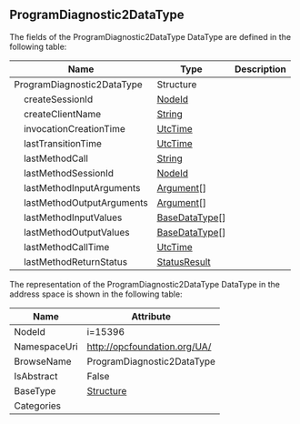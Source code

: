 <!-- datatype -->
## ProgramDiagnostic2DataType
  
<!-- end of description -->
The fields of the ProgramDiagnostic2DataType DataType are defined in the following table:  

|Name|Type|Description|
|---|---|---|
|ProgramDiagnostic2DataType|Structure||
|&nbsp;&nbsp;&nbsp;&nbsp;createSessionId|[NodeId](../../DataTypes/NodeId/readme.md)||
|&nbsp;&nbsp;&nbsp;&nbsp;createClientName|[String](../../DataTypes/String/readme.md)||
|&nbsp;&nbsp;&nbsp;&nbsp;invocationCreationTime|[UtcTime](../../DataTypes/UtcTime/readme.md)||
|&nbsp;&nbsp;&nbsp;&nbsp;lastTransitionTime|[UtcTime](../../DataTypes/UtcTime/readme.md)||
|&nbsp;&nbsp;&nbsp;&nbsp;lastMethodCall|[String](../../DataTypes/String/readme.md)||
|&nbsp;&nbsp;&nbsp;&nbsp;lastMethodSessionId|[NodeId](../../DataTypes/NodeId/readme.md)||
|&nbsp;&nbsp;&nbsp;&nbsp;lastMethodInputArguments|[Argument](../../DataTypes/Argument/readme.md)[]||
|&nbsp;&nbsp;&nbsp;&nbsp;lastMethodOutputArguments|[Argument](../../DataTypes/Argument/readme.md)[]||
|&nbsp;&nbsp;&nbsp;&nbsp;lastMethodInputValues|[BaseDataType](../../DataTypes/BaseDataType/readme.md)[]||
|&nbsp;&nbsp;&nbsp;&nbsp;lastMethodOutputValues|[BaseDataType](../../DataTypes/BaseDataType/readme.md)[]||
|&nbsp;&nbsp;&nbsp;&nbsp;lastMethodCallTime|[UtcTime](../../DataTypes/UtcTime/readme.md)||
|&nbsp;&nbsp;&nbsp;&nbsp;lastMethodReturnStatus|[StatusResult](../../DataTypes/StatusResult/readme.md)||

The representation of the ProgramDiagnostic2DataType DataType in the address space is shown in the following table:  

|Name|Attribute|
|---|---|
|NodeId|i=15396|
|NamespaceUri|http://opcfoundation.org/UA/|
|BrowseName|ProgramDiagnostic2DataType|
|IsAbstract|False|
|BaseType|[Structure](../../DataTypes/Structure/readme.md)|
|Categories||


